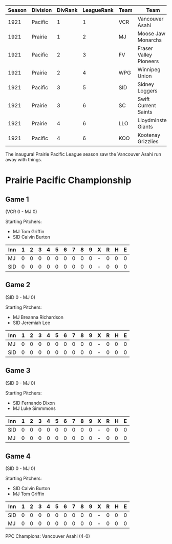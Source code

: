 | Season | Division | DivRank | LeagueRank | Team | Team | Rating | GP | W | L | Win% | RS | RA | pW-L | RDiff | Hits | Pennant | Champion |
|------|------|------|------|------|------|------|------|------|------|------|------|------|------|------|------|------|------|
| 1921 | Pacific | 1 | 1 | VCR | Vancouver Asahi | 101.5 | 158 | 122 | 36 | 0.7721518987 | 820 | 509 | 0.703736011 | 311 |  | 1 | 1
| 1921 | Prairie | 1 | 2 | MJ | Moose Jaw Monarchs | 93.3 | 158 | 115 | 43 | 0.7278481013 | 797 | 568 | 0.6600214084 | 229 |  | 1 | 
| 1921 | Pacific | 2 | 3 | FV | Fraser Valley Pioneers | 67.8 | 154 | 88 | 66 | 0.5714285714 | 700 | 602 | 0.5685667434 | 98 |  |  | 
| 1921 | Prairie | 2 | 4 | WPG | Winnipeg Union | 42 | 154 | 70 | 84 | 0.4545454545 | 639 | 688 | 0.4662492961 | -49 |  |  | 
| 1921 | Pacific | 3 | 5 | SID | Sidney Loggers | 42 | 154 | 57 | 97 | 0.3701298701 | 634 | 777 | 0.4080080205 | -143 |  |  | 
| 1921 | Prairie | 3 | 6 | SC | Swift Current Saints | 39.2 | 154 | 56 | 98 | 0.3636363636 | 623 | 755 | 0.4129766965 | -132 |  |  | 
| 1921 | Prairie | 4 | 6 | LLO | Lloydminster Giants | 36.4 | 154 | 56 | 98 | 0.3636363636 | 595 | 733 | 0.40571471 | -138 |  |  | 
| 1921 | Pacific | 4 | 6 | KOO | Kootenay Grizzlies | 42 | 154 | 56 | 98 | 0.3636363636 | 576 | 752 | 0.3803812209 | -176 |  |  | 

The inaugural Prairie Pacific League season saw the Vancouver Asahi run away with things.



# Prairie Pacific Championship

## Game 1 
(VCR 0 - MJ 0)

Starting Pitchers: 
* MJ Tom Griffin
* SID Calvin Burton

| Inn | 1 | 2 | 3 | 4 | 5 | 6 | 7 | 8 | 9 | X | R | H | E |
|-----|---|---|---|---|---|---|---|---|---|---|---|---|---|
| MJ  | 0 | 0 | 0 | 0 | 0 | 0 | 0 | 0 | 0 | - | 0 | 0 | 0 |
| SID | 0 | 0 | 0 | 0 | 0 | 0 | 0 | 0 | 0 | - | 0 | 0 | 0 |


## Game 2 
(SID 0 - MJ 0)

Starting Pitchers: 
* MJ Breanna Richardson
* SID Jeremiah Lee

| Inn | 1 | 2 | 3 | 4 | 5 | 6 | 7 | 8 | 9 | X | R | H | E |
|-----|---|---|---|---|---|---|---|---|---|---|---|---|---|
| MJ  | 0 | 0 | 0 | 0 | 0 | 0 | 0 | 0 | 0 | - | 0 | 0 | 0 |
| SID | 0 | 0 | 0 | 0 | 0 | 0 | 0 | 0 | 0 | - | 0 | 0 | 0 |



## Game 3 
(SID 0 - MJ 0)

Starting Pitchers: 
* SID Fernando Dixon
* MJ Luke Simmmons

| Inn | 1 | 2 | 3 | 4 | 5 | 6 | 7 | 8 | 9 | X | R | H | E |
|-----|---|---|---|---|---|---|---|---|---|---|---|---|---|
| SID | 0 | 0 | 0 | 0 | 0 | 0 | 0 | 0 | 0 | - | 0 | 0 | 0 |
| MJ  | 0 | 0 | 0 | 0 | 0 | 0 | 0 | 0 | 0 | - | 0 | 0 | 0 |


## Game 4 
(SID 0 - MJ 0)

Starting Pitchers: 
* SID Calvin Burton
* MJ Tom Griffin

| Inn | 1 | 2 | 3 | 4 | 5 | 6 | 7 | 8 | 9 | X | R | H | E |
|-----|---|---|---|---|---|---|---|---|---|---|---|---|---|
| SID | 0 | 0 | 0 | 0 | 0 | 0 | 0 | 0 | 0 | - | 0 | 0 | 0 |
| MJ  | 0 | 0 | 0 | 0 | 0 | 0 | 0 | 0 | 0 | - | 0 | 0 | 0 |



PPC Champions: Vancouver Asahi (4-0)